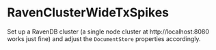 # RavenClusterWideTxSpikes

Set up a RavenDB cluster (a single node cluster at http://localhost:8080 works just fine) and adjust the `DocumentStore` properties accordingly.
